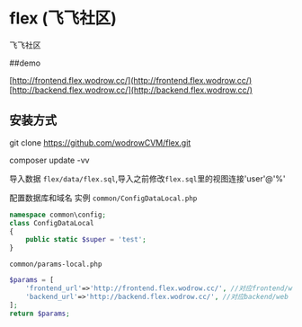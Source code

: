 # flex (飞飞社区)
飞飞社区

##demo

[http://frontend.flex.wodrow.cc/](http://frontend.flex.wodrow.cc/)
[http://backend.flex.wodrow.cc/](http://backend.flex.wodrow.cc/)

## 安装方式

git clone https://github.com/wodrowCVM/flex.git

composer update -vv

导入数据 `flex/data/flex.sql`,导入之前修改`flex.sql`里的视图连接'user'@'%'

配置数据库和域名
实例
`common/ConfigDataLocal.php`

```php
namespace common\config;
class ConfigDataLocal
{
    public static $super = 'test';
}
```

`common/params-local.php`

```php
$params = [
    'frontend_url'=>'http://frontend.flex.wodrow.cc/', //对应frontend/web    
    'backend_url'=>'http://backend.flex.wodrow.cc/', //对应backend/web
];
return $params;
```
